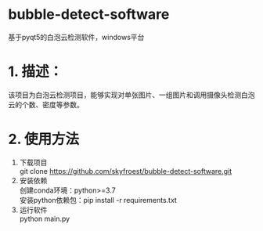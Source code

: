 # bubble-detect-software
基于pyqt5的白泡云检测软件，windows平台
# 1. 描述：
该项目为白泡云检测项目，能够实现对单张图片、一组图片和调用摄像头检测白泡云的个数、密度等参数。
# 2. 使用方法
1. 下载项目  
git clone https://github.com/skyfroest/bubble-detect-software.git
2. 安装依赖  
创建conda环境：python>=3.7    
安装python依赖包：pip install -r requirements.txt  
3. 运行软件  
python main.py
